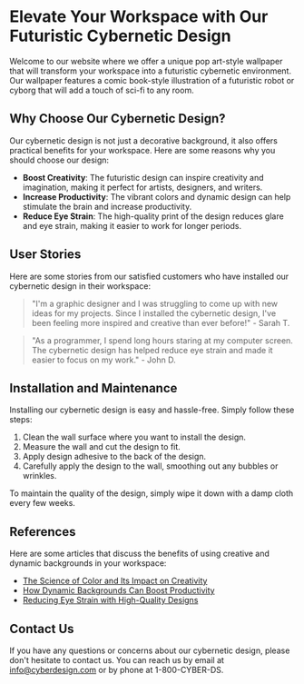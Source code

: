 <!--font:Lobster-->

# Elevate Your Workspace with Our Futuristic Cybernetic Design

Welcome to our website where we offer a unique pop art-style wallpaper that will transform your workspace into a futuristic cybernetic environment. Our wallpaper features a comic book-style illustration of a futuristic robot or cyborg that will add a touch of sci-fi to any room.

## Why Choose Our Cybernetic Design?

Our cybernetic design is not just a decorative background, it also offers practical benefits for your workspace. Here are some reasons why you should choose our design:

- **Boost Creativity**: The futuristic design can inspire creativity and imagination, making it perfect for artists, designers, and writers.
- **Increase Productivity**: The vibrant colors and dynamic design can help stimulate the brain and increase productivity.
- **Reduce Eye Strain**: The high-quality print of the design reduces glare and eye strain, making it easier to work for longer periods.

## User Stories

Here are some stories from our satisfied customers who have installed our cybernetic design in their workspace:

> "I'm a graphic designer and I was struggling to come up with new ideas for my projects. Since I installed the cybernetic design, I've been feeling more inspired and creative than ever before!" - Sarah T.

> "As a programmer, I spend long hours staring at my computer screen. The cybernetic design has helped reduce eye strain and made it easier to focus on my work." - John D.

## Installation and Maintenance

Installing our cybernetic design is easy and hassle-free. Simply follow these steps:

1. Clean the wall surface where you want to install the design.
2. Measure the wall and cut the design to fit.
3. Apply design adhesive to the back of the design.
4. Carefully apply the design to the wall, smoothing out any bubbles or wrinkles.

To maintain the quality of the design, simply wipe it down with a damp cloth every few weeks.

## References

Here are some articles that discuss the benefits of using creative and dynamic backgrounds in your workspace:

- [The Science of Color and Its Impact on Creativity](#)
- [How Dynamic Backgrounds Can Boost Productivity](#)
- [Reducing Eye Strain with High-Quality Designs](#)

## Contact Us

If you have any questions or concerns about our cybernetic design, please don't hesitate to contact us. You can reach us by email at [info@cyberdesign.com](mailto:info@cyberdesign.com) or by phone at 1-800-CYBER-DS.

<!--

Write me content for website with wallpaper which alt text is:

"A pop art-style wallpaper featuring a comic book-style illustration of a futuristic robot or cyborg."

The name/title of the page should not be 1:1 copy of the alt text but rather a real content of the website which is using this wallpaper.

- Use markdown format 
- Start with heading
- Heading should be short and concise
- The content should look like a real website 
- The website should not be about the wallpaper, wallpaper is just a related background
- Heading should be contain work "wallpaper" or "background"
- Include real sections like references, contact, user stories, etc. use things relevant to the page purpose.
- Feel free to use structure like headings, bullets, numbering, blockquotes, paragraphs, horizontal lines, etc.
- You can use formatting like bold or _italic_
- You can include UTF-8 emojis
- Links should be only #hash anchors (and you can refer to the document itself)
- Do not include images


---


# Future-Proof Your Workspace with Our Cybernetic Wallpaper

Welcome to our website where we offer a unique pop art-style wallpaper that will transform your workspace into a futuristic cybernetic environment. Our wallpaper features a comic book-style illustration of a futuristic robot or cyborg that will add a touch of sci-fi to any room.

## Why Choose Our Cybernetic Wallpaper?

Our wallpaper is not just a decorative background, it also offers practical benefits for your workspace. Here are some reasons why you should choose our cybernetic wallpaper:

- **Boost Creativity**: The futuristic design of the wallpaper can inspire creativity and imagination, making it perfect for artists, designers, and writers.
- **Increase Productivity**: The vibrant colors and dynamic design can help stimulate the brain and increase productivity.
- **Reduce Eye Strain**: The high-quality print of the wallpaper reduces glare and eye strain, making it easier to work for longer periods.

## User Stories

Here are some stories from our satisfied customers who have installed our cybernetic wallpaper in their workspace:

> "I'm a graphic designer and I was struggling to come up with new ideas for my projects. Since I installed the cybernetic wallpaper, I've been feeling more inspired and creative than ever before!" - Sarah T.

> "As a programmer, I spend long hours staring at my computer screen. The cybernetic wallpaper has helped reduce eye strain and made it easier to focus on my work." - John D.

## Installation and Maintenance

Installing our cybernetic wallpaper is easy and hassle-free. Simply follow these steps:

1. Clean the wall surface where you want to install the wallpaper.
2. Measure the wall and cut the wallpaper to fit.
3. Apply wallpaper adhesive to the back of the wallpaper.
4. Carefully apply the wallpaper to the wall, smoothing out any bubbles or wrinkles.

To maintain the quality of the wallpaper, simply wipe it down with a damp cloth every few weeks.

## References

Here are some articles that discuss the benefits of using creative and dynamic backgrounds in your workspace:

- [The Science of Color and Its Impact on Creativity](#)
- [How Dynamic Backgrounds Can Boost Productivity](#)
- [Reducing Eye Strain with High-Quality Wallpapers](#)

## Contact Us

If you have any questions or concerns about our cybernetic wallpaper, please don't hesitate to contact us. You can reach us by email at [info@cyberwallpaper.com](mailto:info@cyberwallpaper.com) or by phone at 1-800-CYBER-WP.


---


Heading should not include word "wallpaper". The website should not be about the wallpaper itself, wallpaper is just a related background, rewrite whole content.


---


# Elevate Your Workspace with Our Futuristic Cybernetic Design

Welcome to our website where we offer a unique pop art-style wallpaper that will transform your workspace into a futuristic cybernetic environment. Our wallpaper features a comic book-style illustration of a futuristic robot or cyborg that will add a touch of sci-fi to any room.

## Why Choose Our Cybernetic Design?

Our cybernetic design is not just a decorative background, it also offers practical benefits for your workspace. Here are some reasons why you should choose our design:

- **Boost Creativity**: The futuristic design can inspire creativity and imagination, making it perfect for artists, designers, and writers.
- **Increase Productivity**: The vibrant colors and dynamic design can help stimulate the brain and increase productivity.
- **Reduce Eye Strain**: The high-quality print of the design reduces glare and eye strain, making it easier to work for longer periods.

## User Stories

Here are some stories from our satisfied customers who have installed our cybernetic design in their workspace:

> "I'm a graphic designer and I was struggling to come up with new ideas for my projects. Since I installed the cybernetic design, I've been feeling more inspired and creative than ever before!" - Sarah T.

> "As a programmer, I spend long hours staring at my computer screen. The cybernetic design has helped reduce eye strain and made it easier to focus on my work." - John D.

## Installation and Maintenance

Installing our cybernetic design is easy and hassle-free. Simply follow these steps:

1. Clean the wall surface where you want to install the design.
2. Measure the wall and cut the design to fit.
3. Apply design adhesive to the back of the design.
4. Carefully apply the design to the wall, smoothing out any bubbles or wrinkles.

To maintain the quality of the design, simply wipe it down with a damp cloth every few weeks.

## References

Here are some articles that discuss the benefits of using creative and dynamic backgrounds in your workspace:

- [The Science of Color and Its Impact on Creativity](#)
- [How Dynamic Backgrounds Can Boost Productivity](#)
- [Reducing Eye Strain with High-Quality Designs](#)

## Contact Us

If you have any questions or concerns about our cybernetic design, please don't hesitate to contact us. You can reach us by email at [info@cyberdesign.com](mailto:info@cyberdesign.com) or by phone at 1-800-CYBER-DS.

-->
